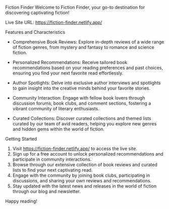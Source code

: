 Fiction Finder
Welcome to Fiction Finder, your go-to destination for discovering captivating fiction!

Live Site URL: https://fiction-finder.netlify.app/

Features and Characteristics
* Comprehensive Book Reviews: Explore in-depth reviews of a wide range of fiction genres, from mystery and fantasy to romance and science fiction.

* Personalized Recommendations: Receive tailored book recommendations based on your reading preferences and past choices, ensuring you find your next favorite read effortlessly.

* Author Spotlights: Delve into exclusive author interviews and spotlights to gain insight into the creative minds behind your favorite stories.

* Community Interaction: Engage with fellow book lovers through discussion forums, book clubs, and comment sections, fostering a vibrant community of literary enthusiasts.

* Curated Collections: Discover curated collections and themed lists curated by our team of avid readers, helping you explore new genres and hidden gems within the world of fiction.

Getting Started
1. Visit https://fiction-finder.netlify.app/ to access the live site.
2. Sign up for a free account to unlock personalized recommendations and participate in community interactions.
3. Browse through our extensive collection of book reviews and curated lists to find your next captivating read.
4. Engage with the community by joining book clubs, participating in discussions, and sharing your own reviews and recommendations.
5. Stay updated with the latest news and releases in the world of fiction through our blog and newsletter.

Happy reading!